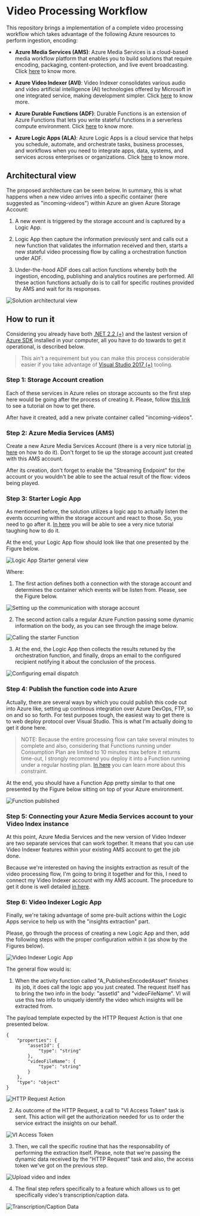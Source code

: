 # Video Processing Workflow

This repository brings a implementation of a complete video processing workflow which takes advantage of the following Azure resources to perform ingestion, encoding:

* **Azure Media Services (AMS)**: Azure Media Services is a cloud-based media workflow platform that enables you to build solutions that require encoding, packaging, content-protection, and live event broadcasting. Click [here](https://docs.microsoft.com/en-us/azure/media-services/) to know more.

* **Azure Video Indexer (AVI)**: Video Indexer consolidates various audio and video artificial intelligence (AI) technologies offered by Microsoft in one integrated service, making development simpler. Click [here](https://docs.microsoft.com/en-us/azure/media-services/video-indexer/video-indexer-use-apis) to know more. 

* **Azure Durable Functions (ADF)**: Durable Functions is an extension of Azure Functions that lets you write stateful functions in a serverless compute environment. Click [here](https://docs.microsoft.com/en-us/azure/azure-functions/durable/durable-functions-overview) to know more.

* **Azure Logic Apps (ALA)**: Azure Logic Apps is a cloud service that helps you schedule, automate, and orchestrate tasks, business processes, and workflows when you need to integrate apps, data, systems, and services across enterprises or organizations. Click [here](https://docs.microsoft.com/en-us/azure/logic-apps/logic-apps-overview) to know more.

## Architectural view

The proposed architecture can be seen below. In summary, this is what happens when a new video arrives into a specific container (here suggested as "incoming-videos") within Azure an given Azure Storage Account:

1. A new event is triggered by the storage account and is captured by a Logic App.

2. Logic App then capture the information previously sent and calls out a new function that validates the information received and then, starts a new stateful video processing flow by calling a orchestration function under ADF.

3. Under-the-hood ADF does call action functions whereby both the ingestion, encoding, publishing and analytics routines are performed. All these action functions actually do is to call for specific routines provided by AMS and wait for its responses.

![Solution architectural view](https://raw.githubusercontent.com/AzureForEducation/demo-videoprocessing/master/images/Video-Kroton-Arch.png)

## How to run it

Considering you already have both [.NET 2.2 (+)](https://dotnet.microsoft.com/download) and the lastest version of [Azure SDK](https://azure.microsoft.com/en-us/downloads/) installed in your computer, all you have to do towards to get it operational, is described below.

> This ain't a requirement but you can make this process considerable easier if you take advantage of [Visual Studio 2017 (+)](https://visualstudio.microsoft.com/) tooling.

### Step 1: Storage Account creation

Each of these services in Azure relies on storage accounts so the first step here would be going after the process of creating it. Please, follow [this link](https://docs.microsoft.com/en-us/azure/storage/common/storage-quickstart-create-account?tabs=azure-portal) to see a tutorial on how to get there.

After have it created, add a new private container called "incoming-videos".

### Step 2: Azure Media Services (AMS)

Create a new Azure Media Services Account (there is a very nice tutorial [in here](https://docs.microsoft.com/en-us/azure/media-services/previous/media-services-portal-create-account) on how to do it). Don't forget to tie up the storage account just created with this AMS account.

After its creation, don't forget to enable the "Streaming Endpoint" for the account or you wouldn't be able to see the actual result of the flow: videos being played.

### Step 3: Starter Logic App

As mentioned before, the solution utilizes a logic app to actually listen the events occurring within the storage account and react to those. So, you need to go after it. [In here](https://docs.microsoft.com/en-us/azure/logic-apps/quickstart-create-first-logic-app-workflow) you will be able to see a very nice tutorial taughing how to do it.

At the end, your Logic App flow should look like that one presented by the Figure below.

![Logic App Starter general view](https://raw.githubusercontent.com/AzureForEducation/demo-videoprocessing/master/images/logicapp-starter-view.PNG)

Where:

1. The first action defines both a connection with the storage account and determines the container which events will be listen from. Please, see the Figure below.

![Setting up the communication with storage account](https://raw.githubusercontent.com/AzureForEducation/demo-videoprocessing/master/images/logicapp-starter-block1.PNG)

2. The second action calls a regular Azure Function passing some dynamic information on the body, as you can see through the image below.

![Calling the starter Function](https://raw.githubusercontent.com/AzureForEducation/demo-videoprocessing/master/images/logicapp-starter-block2.PNG)

3. At the end, the Logic App then collects the results retuned by the orchestration function, and finally, drops an email to the configured recipient notifying it about the conclusion of the process.

![Configuring email dispatch](https://raw.githubusercontent.com/AzureForEducation/demo-videoprocessing/master/images/logicapp-starter-block3.PNG)

### Step 4: Publish the function code into Azure

Actually, there are several ways by which you could publish this code out into Azure like, setting up continous integration over Azure DevOps, FTP, so on and so so forth. For test purposes tough, the easiest way to get there is to web deploy protocol over Visual Studio. This is what I'm actually doing to get it done here.

> NOTE: Because the entire processing flow can take several minutes to complete and also, considering that Functions running under Consumption Plan are limited to 10 minutes max before it returns time-out, I strongly recommend you deploy it into a Function running under a regular hosting plan. [In here](https://docs.microsoft.com/en-us/azure/azure-functions/functions-scale) you can learn more about this constraint.

At the end, you should have a Function App pretty similar to that one presented by the Figure below sitting on top of your Azure environment.

![Function published](https://raw.githubusercontent.com/AzureForEducation/demo-videoprocessing/master/images/function-publish.PNG)

### Step 5: Connecting your Azure Media Services account to your Video Index instance

At this point, Azure Media Services and the new version of Video Indexer are two separate services that can work together. It means that you can use Video Indexer features within your existing AMS account to get the job done.

Because we're interested on having the insights extraction as result of the video processing flow, I'm going to bring it together and for this, I need to connect my Video Indexer account with my AMS account. The procedure to get it done is well detailed [in here](https://docs.microsoft.com/en-us/azure/media-services/video-indexer/connect-to-azure).

### Step 6: Video Indexer Logic App

Finally, we're taking advantage of some pre-built actions within the Logic Apps service to help us with the "insights extraction" part. 

Please, go through the process of creating a new Logic App and then, add the following steps with the proper configuration within it (as show by the Figures below).

![Video Indexer Logic App](https://raw.githubusercontent.com/AzureForEducation/demo-videoprocessing/master/images/logic-app-vi-view.PNG)

The general flow would is:

1. When the activity function called "A_PublishesEncodedAsset" finishes its job, it does call the logic app you just created. The request itself has to bring the two info in the body: "assetId" and "videoFileName". VI will use this two info to uniquely identify the video which insights will be extracted from.

The payload template expected by the HTTP Request Action is that one presented below.

```
{
    "properties": {
        "assetId": {
            "type": "string"
        },
        "videoFileName": {
            "type": "string"
        }
    },
    "type": "object"
}
```

![HTTP Request Action](https://raw.githubusercontent.com/AzureForEducation/demo-videoprocessing/master/images/logic-app-vi-block1.PNG)

2. As outcome of the HTTP Request, a call to "VI Access Token" task is sent. This action will get the authorization needed for us to order the service extract the insights on our behalf.

![VI Access Token](https://raw.githubusercontent.com/AzureForEducation/demo-videoprocessing/master/images/logic-app-vi-block2.PNG)

3. Then, we call the specific routine that has the responsability of performing the extraction itself. Please, note that we're passing the dynamic data received by the "HTTP Request" task and also, the access token we've got on the previous step.

![Upload video and index](https://raw.githubusercontent.com/AzureForEducation/demo-videoprocessing/master/images/logic-app-vi-block3.PNG)

4. The final step refers specifically to a feature which allows us to get specifically video's transcription/caption data. 

![Transcription/Caption Data](https://raw.githubusercontent.com/AzureForEducation/demo-videoprocessing/master/images/logic-app-vi-block4.PNG)